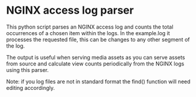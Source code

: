 NGINX access log parser
================================

This python script parses an NGINX access log and counts the total occurrences of a chosen item within the logs. In the example.log it processes the requested file, this can be changes to any other segment of the log.

The output is useful when serving media assets as you can serve assets from source and calculate view counts periodically from the NGINX logs using this parser.

Note: if you log files are not in standard format the find() function will need editing accordingly.